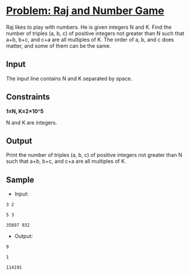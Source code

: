# [Problem: Raj and Number Game](https://my.newtonschool.co/playground/code/8c918s1onie8)

Raj likes to play with numbers. He is given integers N and K. Find the number of triples (a, b, c) of positive integers not greater than N such that a+b, b+c, and c+a are all multiples of K. The order of a, b, and c does matter, and some of them can be the same.

## Input

The input line contains N and K separated by space.

## Constraints

**1≤N, K≤2×10^5**

N and K are integers.

## Output

Print the number of triples (a, b, c) of positive integers not greater than N such that a+b, b+c, and c+a are all multiples of K.

## Sample

- Input:
```
3 2

5 3

35897 932
```

- Output:
```
9

1

114191
```
